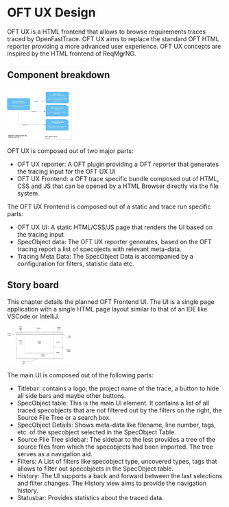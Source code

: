 # OFT UX Design

OFT UX is a HTML frontend that allows to browse requirements traces traced by OpenFastTrace. OFT UX aims to replace the
standard OFT HTML reporter providing a more advanced user experience. OFT UX concepts are inspired by the HTML frontend
of ReqMgrNG.

## Component breakdown

<img src="resources/oft_ux_components.drawio.svg" alt="OFT UX Components" width="150"/>

OFT UX is composed out of two major parts:

* OFT UX reporter: A OFT plugin providing a OFT reporter that generates the tracing input for the OFT UX UI
* OFT UX Frontend: a OFT trace specific bundle composed out of HTML, CSS and JS that can be opened by a HTML Browser
  directly via the file system.

The OFT UX Frontend is composed out of a static and trace run specific parts:

* OFT UX UI: A static HTML/CSS/JS page that renders the UI based on the tracing input
* SpecObject data: The OFT UX reporter generates, based on the OFT tracing report a list of specojects
  with relevant meta-data.
* Tracing Meta Data: The SpecObject Data is accompanied by a configuration for filters, statistic data etc.

## Story board

This chapter details the planned OFT Frontend UI. The UI is a single page application with a single HTML page layout
similar to that of an IDE like VSCode or IntelliJ.

<img src="resources/main_ui.drawio.svg" alt="OFT Main UI" width="150"/>

The main UI is composed out of the following parts:

* Titlebar: contains a logo, the project name of the trace, a button to hide all side bars and maybe other buttons.
* SpecObject table: This is the main UI element. It contains a list of all traced specobjects that are not filtered out
  by the filters on the right, the Source File Tree or a search box.
* SpecObject Details: Shows meta-data like filename, line number, tags, etc. of the specobject selected in the
  SpecObject Table.
* Source File Tree sidebar: The sidebar to the lest provides a tree of the source files from which the specobjects had
  been imported. The tree serves as a navigation aid.
* Filters: A List of filters like specobject type, uncovered types, tags that allows to filter out specobjects in the
  SpecObject table.
* History: The UI supports a back and forward between the last selections and filter changes. The History view aims to
  provide the navigation history.
* Statusbar: Provides statistics about the traced data.


  

